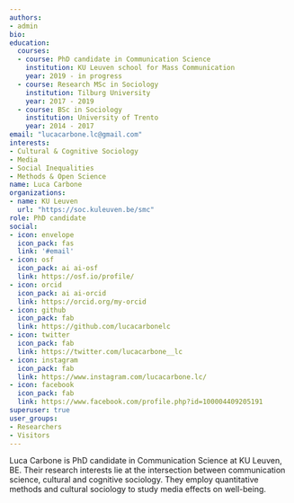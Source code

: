 ```yaml
---
authors:
- admin
bio: 
education:
  courses:
  - course: PhD candidate in Communication Science
    institution: KU Leuven school for Mass Communication
    year: 2019 - in progress
  - course: Research MSc in Sociology
    institution: Tilburg University
    year: 2017 - 2019
  - course: BSc in Sociology
    institution: University of Trento
    year: 2014 - 2017
email: "lucacarbone.lc@gmail.com"
interests:
- Cultural & Cognitive Sociology
- Media
- Social Inequalities
- Methods & Open Science
name: Luca Carbone
organizations:
- name: KU Leuven
  url: "https://soc.kuleuven.be/smc"
role: PhD candidate
social:
- icon: envelope
  icon_pack: fas
  link: '#email'
- icon: osf
  icon_pack: ai ai-osf
  link: https://osf.io/profile/
- icon: orcid
  icon_pack: ai ai-orcid
  link: https://orcid.org/my-orcid
- icon: github
  icon_pack: fab
  link: https://github.com/lucacarbonelc
- icon: twitter
  icon_pack: fab
  link: https://twitter.com/lucacarbone__lc
- icon: instagram
  icon_pack: fab
  link: https://www.instagram.com/lucacarbone.lc/
- icon: facebook
  icon_pack: fab
  link: https://www.facebook.com/profile.php?id=100004409205191
superuser: true
user_groups:
- Researchers
- Visitors
---
```


Luca Carbone is PhD candidate in Communication Science at KU Leuven, BE. Their research interests lie at the intersection between communication science, cultural and cognitive sociology. They employ quantitative methods and cultural sociology to study media effects on well-being.
